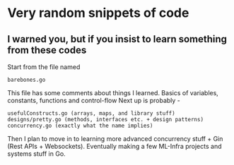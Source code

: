 # Very random snippets of code

## I warned you, but if you insist to learn something from these codes
Start from the file named
```
barebones.go
```
This file has some comments about things I learned. Basics of variables, constants, functions and control-flow
Next up is probably -
```
usefulConstructs.go (arrays, maps, and library stuff)
designs/pretty.go (methods, interfaces etc. + design patterns)
concurrency.go (exactly what the name implies)
```

Then I plan to move in to learning more advanced concurrency stuff + Gin (Rest APIs + Websockets). Eventually making a few ML-Infra
projects and systems stuff in Go.

